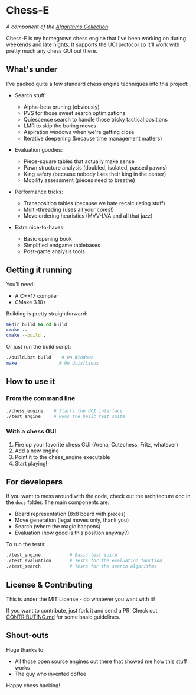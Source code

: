 # Chess-E

*A component of the [Algorithms Collection](../README.md)*

Chess-E is my homegrown chess engine that I've been working on during weekends and late nights. It supports the UCI protocol so it'll work with pretty much any chess GUI out there.

## What's under

I've packed quite a few standard chess engine techniques into this project:

- Search stuff:
  * Alpha-beta pruning (obviously)
  * PVS for those sweet search optimizations
  * Quiescence search to handle those tricky tactical positions
  * LMR to skip the boring moves
  * Aspiration windows when we're getting close
  * Iterative deepening (because time management matters)

- Evaluation goodies:
  * Piece-square tables that actually make sense  
  * Pawn structure analysis (doubled, isolated, passed pawns)
  * King safety (because nobody likes their king in the center)
  * Mobility assessment (pieces need to breathe)

- Performance tricks:
  * Transposition tables (because we hate recalculating stuff)
  * Multi-threading (uses all your cores!)
  * Move ordering heuristics (MVV-LVA and all that jazz)

- Extra nice-to-haves:
  * Basic opening book
  * Simplified endgame tablebases
  * Post-game analysis tools

## Getting it running

You'll need:
- A C++17 compiler
- CMake 3.10+

Building is pretty straightforward:
```bash
mkdir build && cd build
cmake ..
cmake --build .
```

Or just run the build script:
```bash
./build.bat build    # On Windows
make                # On Unix/Linux
```

## How to use it

### From the command line
```bash
./chess_engine    # Starts the UCI interface
./test_engine     # Runs the basic test suite
```

### With a chess GUI
1. Fire up your favorite chess GUI (Arena, Cutechess, Fritz, whatever)
2. Add a new engine
3. Point it to the chess_engine executable
4. Start playing!

## For developers

If you want to mess around with the code, check out the architecture doc in the `docs` folder. The main components are:

- Board representation (8x8 board with pieces)
- Move generation (legal moves only, thank you)
- Search (where the magic happens)  
- Evaluation (how good is this position anyway?)

To run the tests:
```bash
./test_engine           # Basic test suite
./test_evaluation       # Tests for the evaluation function
./test_search           # Tests for the search algorithms
```

## License & Contributing

This is under the MIT License - do whatever you want with it!

If you want to contribute, just fork it and send a PR. Check out [CONTRIBUTING.md](CONTRIBUTING.md) for some basic guidelines.

## Shout-outs

Huge thanks to:
- All those open source engines out there that showed me how this stuff works
- The guy who invented coffee

Happy chess hacking! 